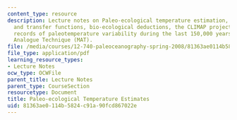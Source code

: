 ```yaml
---
content_type: resource
description: Lecture notes on Paleo-ecological temperature estimation, factor analysis
  and transfer functions, bio-ecological deductions, the CLIMAP project, downcore
  records of paleotemperature variability during the last 150,000 years, and the Modern
  Analogue Technique (MAT).
file: /media/courses/12-740-paleoceanography-spring-2008/81363ae0114b5824c91a90fcd867022e_lec04a.pdf
file_type: application/pdf
learning_resource_types:
- Lecture Notes
ocw_type: OCWFile
parent_title: Lecture Notes
parent_type: CourseSection
resourcetype: Document
title: Paleo-ecological Temperature Estimates
uid: 81363ae0-114b-5824-c91a-90fcd867022e
---
```


